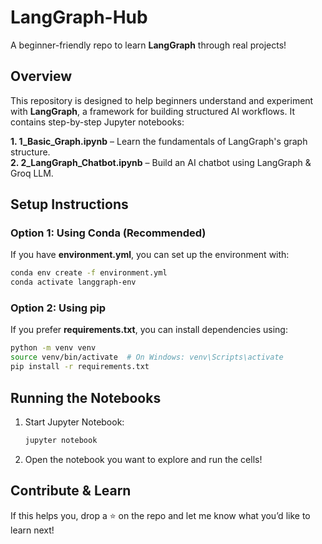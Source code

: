 # LangGraph-Hub   
A beginner-friendly repo to learn **LangGraph** through real projects!  

## Overview  
This repository is designed to help beginners understand and experiment with **LangGraph**, a framework for building structured AI workflows. It contains step-by-step Jupyter notebooks:  

**1. 1_Basic_Graph.ipynb** – Learn the fundamentals of LangGraph's graph structure.  
**2. 2_LangGraph_Chatbot.ipynb** – Build an AI chatbot using LangGraph & Groq LLM.  

## Setup Instructions  

### Option 1: Using Conda (Recommended)  
If you have **environment.yml**, you can set up the environment with:  

```bash
conda env create -f environment.yml
conda activate langgraph-env
```

### Option 2: Using pip  
If you prefer **requirements.txt**, you can install dependencies using:  

```bash
python -m venv venv
source venv/bin/activate  # On Windows: venv\Scripts\activate
pip install -r requirements.txt
```

## Running the Notebooks  
1. Start Jupyter Notebook:  
   ```bash
   jupyter notebook
   ```
2. Open the notebook you want to explore and run the cells!  

## Contribute & Learn  
If this helps you, drop a ⭐ on the repo and let me know what you’d like to learn next!  
